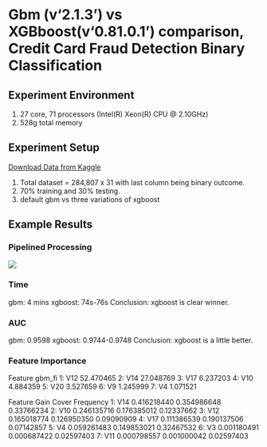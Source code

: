 # Gbm (v‘2.1.3’) vs XGBboost(v‘0.81.0.1’) comparison, Credit Card Fraud Detection Binary Classification<br/>
## Experiment Environment<br/>
1. 27 core, 71 processors (Intel(R) Xeon(R) CPU @ 2.10GHz)
2. 528g total memory

## Experiment Setup<br/>
[Download Data from Kaggle](https://www.kaggle.com/mlg-ulb/creditcardfraud)
1. Total dataset = 284,807 x 31 with last column being binary outcome.
2. 70% training and 30% testing.
3. default gbm vs three variations of xgboost

## Example Results<br/>
### Pipelined Processing<br/>
![](img/flowchart.png)

### Time<br/>
gbm: 4 mins
xgboost: 74s-76s
Conclusion: xgboost is clear winner.

### AUC<br/>
gbm: 0.9598
xgboost: 0.9744-0.9748
Conclusion: xgboost is a little better.

### Feature Importance<br/>
Feature gbm_fi
1: V12 52.470465
2: V14 27.048769
3: V17  6.237203
4: V10  4.884359
5: V20  3.527659
6:  V9  1.245999
7:  V4  1.071521

Feature        Gain       Cover  Frequency
1:     V14 0.416218440 0.354986648 0.33766234
2:     V10 0.246135716 0.176385012 0.12337662
3:     V12 0.165018774 0.126950350 0.09090909
4:     V17 0.111386539 0.190137506 0.07142857
5:      V4 0.059261483 0.149853021 0.32467532
6:      V3 0.001180491 0.000687422 0.02597403
7:     V11 0.000798557 0.001000042 0.02597403

